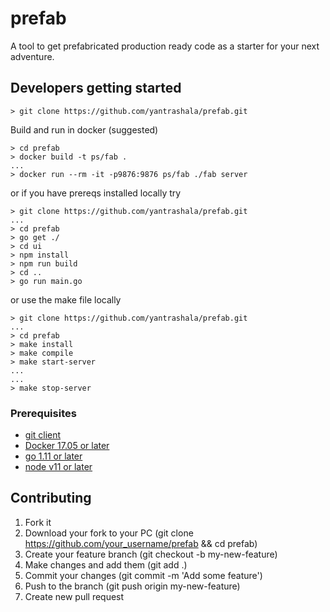 # prefab
A tool to get prefabricated production ready code as a starter for your next adventure.

## Developers getting started

```
> git clone https://github.com/yantrashala/prefab.git
```

Build and run in docker (suggested)
```
> cd prefab
> docker build -t ps/fab .
...
> docker run --rm -it -p9876:9876 ps/fab ./fab server
```

or if you have prereqs installed locally try
```
> git clone https://github.com/yantrashala/prefab.git
...
> cd prefab
> go get ./
> cd ui
> npm install
> npm run build
> cd ..
> go run main.go 
```

or use the make file locally
```
> git clone https://github.com/yantrashala/prefab.git
...
> cd prefab
> make install
> make compile
> make start-server
...
...
> make stop-server
```


### Prerequisites
* [git client](https://git-scm.com/)
* [Docker 17.05 or later](https://www.docker.com/)
* [go 1.11 or later](https://golang.org/)
* [node v11 or later](https://nodejs.org)

## Contributing
1. Fork it
2. Download your fork to your PC (git clone https://github.com/your_username/prefab && cd prefab)
3. Create your feature branch (git checkout -b my-new-feature)
4. Make changes and add them (git add .)
5. Commit your changes (git commit -m 'Add some feature')
6. Push to the branch (git push origin my-new-feature)
7. Create new pull request